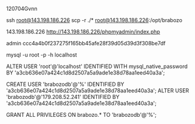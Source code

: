 120704Gvnn

ssh root@143.198.186.226
scp -r ./* root@143.198.186.226:/opt/brabozo

143.198.186.226
http://143.198.186.226/phpmyadmin/index.php

admin
ccc4a4b0f237275f165bb45afe28f39d05d39d3f308be7df

mysql -u root -p -h localhost

ALTER USER 'root'@'localhost' IDENTIFIED WITH mysql_native_password BY 'a3cb636e07a424c1d8d2507a5a9ade1e38d78aa1eed40a3a';

CREATE USER 'brabozodb'@'%' IDENTIFIED BY 'a3cb636e07a424c1d8d2507a5a9ade1e38d78aa1eed40a3a';
ALTER USER 'brabozodb'@'179.208.52.241' IDENTIFIED BY 'a3cb636e07a424c1d8d2507a5a9ade1e38d78aa1eed40a3a';

GRANT ALL PRIVILEGES ON brabozo.* TO 'brabozodb'@'%';